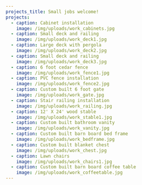 ```yaml
---
projects_title: Small jobs welcome!
projects:
  - caption: Cabinet installation
    image: /img/uploads/work_cabinets.jpg
  - caption: Small deck and railing
    image: /img/uploads/work_deck1.jpg
  - caption: Large deck with pergola
    image: /img/uploads/work_deck2.jpg
  - caption: Small deck and railing
    image: /img/uploads/work_deck3.jpg
  - caption: 6 foot cedar fence
    image: /img/uploads/work_fence1.jpg
  - caption: PVC fence installation
    image: /img/uploads/work_fence2.jpg
  - caption: Custom built 6 foot gate
    image: /img/uploads/work_gate.jpg
  - caption: Stair railing installation
    image: /img/uploads/work_railing.jpg
  - caption: 12' X 24' wood stable
    image: /img/uploads/work_stable1.jpg
  - caption: Custom built bathroom vanity
    image: /img/uploads/work_vanity.jpg
  - caption: Custom built barn board bed frame
    image: /img/uploads/work_bedframe.jpg
  - caption: Custom built blanket chest
    image: /img/uploads/work_chest.jpg
  - caption: Lawn chairs
    image: /img/uploads/work_chairs1.jpg
  - caption: Custom built barn board coffee table
    image: /img/uploads/work_coffeetable.jpg
---
```

